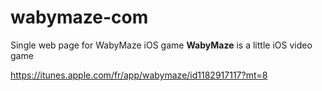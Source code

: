 # wabymaze-com
Single web page for WabyMaze iOS game 
**WabyMaze** is a little iOS video game  
  
https://itunes.apple.com/fr/app/wabymaze/id1182917117?mt=8
